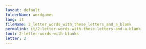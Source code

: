 ```yaml
---
layout: default
folderName: wordgames
lang: it
fileName: 2_letter_words_with_these_letters_and_a_blank
permalink: it/2-letter-words-with-these-letters-and-a-blank
tool: 2-letter-words-with-blanks
letter: 2
---
```

